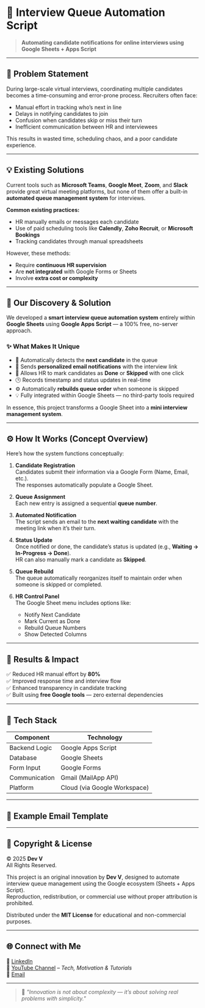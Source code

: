 # 🎯 Interview Queue Automation Script

> **Automating candidate notifications for online interviews using Google Sheets + Apps Script**

---

## 🧠 Problem Statement

During large-scale virtual interviews, coordinating multiple candidates becomes a time-consuming and error-prone process. Recruiters often face:

- Manual effort in tracking who’s next in line  
- Delays in notifying candidates to join  
- Confusion when candidates skip or miss their turn  
- Inefficient communication between HR and interviewees  

This results in wasted time, scheduling chaos, and a poor candidate experience.

---

## 💡 Existing Solutions

Current tools such as **Microsoft Teams**, **Google Meet**, **Zoom**, and **Slack** provide great virtual meeting platforms, but none of them offer a built-in **automated queue management system** for interviews.

**Common existing practices:**
- HR manually emails or messages each candidate  
- Use of paid scheduling tools like **Calendly**, **Zoho Recruit**, or **Microsoft Bookings**  
- Tracking candidates through manual spreadsheets  

However, these methods:
- Require **continuous HR supervision**  
- Are **not integrated** with Google Forms or Sheets  
- Involve **extra cost or complexity**  

---

## 🚀 Our Discovery & Solution

We developed a **smart interview queue automation system** entirely within **Google Sheets** using **Google Apps Script** — a 100% free, no-server approach.

### ✨ What Makes It Unique

- 💬 Automatically detects the **next candidate** in the queue  
- 📧 Sends **personalized email notifications** with the interview link  
- 🔁 Allows HR to mark candidates as **Done** or **Skipped** with one click  
- 🕒 Records timestamp and status updates in real-time  
- ⚙️ Automatically **rebuilds queue order** when someone is skipped  
- 💡 Fully integrated within Google Sheets — no third-party tools required  

In essence, this project transforms a Google Sheet into a **mini interview management system**.

---

## ⚙️ How It Works (Concept Overview)

Here’s how the system functions conceptually:

1. **Candidate Registration**  
   Candidates submit their information via a Google Form (Name, Email, etc.).  
   The responses automatically populate a Google Sheet.

2. **Queue Assignment**  
   Each new entry is assigned a sequential **queue number**.

3. **Automated Notification**  
   The script sends an email to the **next waiting candidate** with the meeting link when it’s their turn.

4. **Status Update**  
   Once notified or done, the candidate’s status is updated (e.g., **Waiting → In-Progress → Done**).  
   HR can also manually mark a candidate as **Skipped**.

5. **Queue Rebuild**  
   The queue automatically reorganizes itself to maintain order when someone is skipped or completed.

6. **HR Control Panel**  
   The Google Sheet menu includes options like:
   - Notify Next Candidate  
   - Mark Current as Done  
   - Rebuild Queue Numbers  
   - Show Detected Columns  

---

## 🏁 Results & Impact

✅ Reduced HR manual effort by **80%**  
✅ Improved response time and interview flow  
✅ Enhanced transparency in candidate tracking  
✅ Built using **free Google tools** — zero external dependencies  

---

## 🧩 Tech Stack

| Component | Technology |
|------------|-------------|
| Backend Logic | Google Apps Script |
| Database | Google Sheets |
| Form Input | Google Forms |
| Communication | Gmail (MailApp API) |
| Platform | Cloud (via Google Workspace) |

---

## 📜 Example Email Template

---

## 🪪 Copyright & License

© 2025 **Dev V**  
All Rights Reserved.  

This project is an original innovation by **Dev V**, designed to automate interview queue management using the Google ecosystem (Sheets + Apps Script).  
Reproduction, redistribution, or commercial use without proper attribution is prohibited.

Distributed under the **MIT License** for educational and non-commercial purposes.

---

## 🌐 Connect with Me

💼 [LinkedIn](#)  
🎥 [YouTube Channel](#) – *Tech, Motivation & Tutorials*  
📧 [Email](mailto:yourname@example.com)

---

> 🚀 *"Innovation is not about complexity — it’s about solving real problems with simplicity."*


